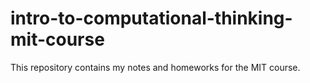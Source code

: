 # intro-to-computational-thinking-mit-course
This repository contains my notes and homeworks for the MIT course.
